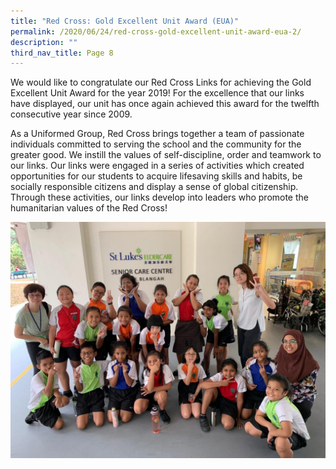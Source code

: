 ```yaml
---
title: "Red Cross: Gold Excellent Unit Award (EUA)"
permalink: /2020/06/24/red-cross-gold-excellent-unit-award-eua-2/
description: ""
third_nav_title: Page 8
---
```

<p>We would like to congratulate our Red Cross Links for achieving the Gold Excellent Unit Award for the year 2019! For the excellence that our links have displayed, our unit has once again achieved this award for the twelfth consecutive year since 2009.</p>
<p>As a Uniformed Group, Red Cross brings together a team of passionate individuals committed to serving the school and the community for the greater good. We instill the values of self-discipline, order and teamwork to our links. Our links were engaged in a series of activities which created opportunities for our students to acquire lifesaving skills and habits, be socially responsible citizens and display a sense of global citizenship. Through these activities, our links develop into leaders who promote the humanitarian values of the Red Cross!</p>
<img src="/images/WhatsApp-Image-2019-09-27-at-1024x768.jpeg">
